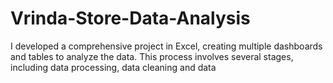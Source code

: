 # Vrinda-Store-Data-Analysis
I developed a comprehensive project in Excel, creating multiple dashboards and tables to analyze the data. This process involves several stages, including data processing, data cleaning and data 

